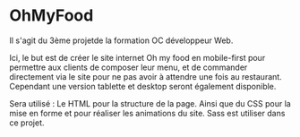 # OhMyFood
Il s'agit du 3ème projetde la formation OC développeur Web.

Ici, le but est de créer le site internet Oh my food en mobile-first pour permettre aux clients de composer leur menu, et de commander directement via le site pour ne pas avoir à attendre une fois au restaurant. Cependant une version tablette et desktop seront également disponible.

Sera utilisé : 
Le HTML pour la structure de la page. 
Ainsi que du CSS pour la mise en forme et pour réaliser les animations du site. 
Sass est utiliser dans ce projet.